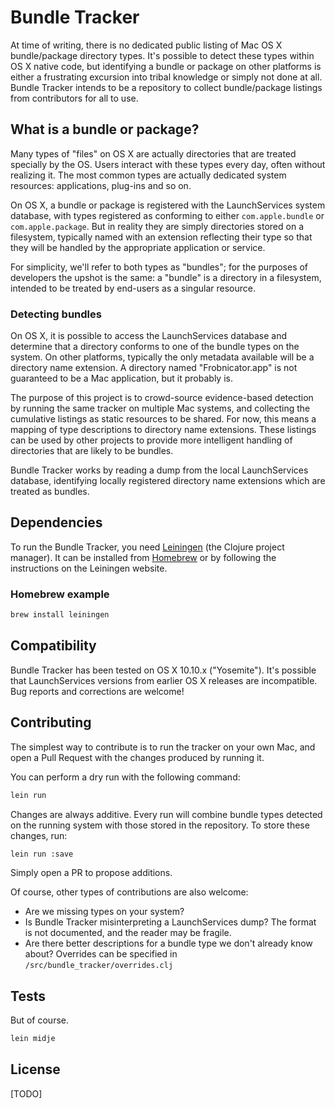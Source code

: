 # Bundle Tracker #

At time of writing, there is no dedicated public listing of Mac OS X bundle/package directory types. It's possible to detect these types within OS X native code, but identifying a bundle or package on other platforms is either a frustrating excursion into tribal knowledge or simply not done at all. Bundle Tracker intends to be a repository to collect bundle/package listings from contributors for all to use.

## What is a bundle or package? ##

Many types of "files" on OS X are actually directories that are treated specially by the OS. Users interact with these types every day, often without realizing it. The most common types are actually dedicated system resources: applications, plug-ins and so on.

On OS X, a bundle or package is registered with the LaunchServices system database, with types registered as conforming to either `com.apple.bundle` or `com.apple.package`. But in reality they are simply directories stored on a filesystem, typically named with an extension reflecting their type so that they will be handled by the appropriate application or service.

For simplicity, we'll refer to both types as "bundles"; for the purposes of developers the upshot is the same: a "bundle" is a directory in a filesystem, intended to be treated by end-users as a singular resource.

### Detecting bundles ###

On OS X, it is possible to access the LaunchServices database and determine that a directory conforms to one of the bundle types on the system. On other platforms, typically the only metadata available will be a directory name extension. A directory named "Frobnicator.app" is not guaranteed to be a Mac application, but it probably is.

The purpose of this project is to crowd-source evidence-based detection by running the same tracker on multiple Mac systems, and collecting the cumulative listings as static resources to be shared. For now, this means a mapping of type descriptions to directory name extensions. These listings can be used by other projects to provide more intelligent handling of directories that are likely to be bundles.

Bundle Tracker works by reading a dump from the local LaunchServices database, identifying locally registered directory name extensions which are treated as bundles.

## Dependencies ##

To run the Bundle Tracker, you need [Leiningen](http://leiningen.org/) (the Clojure project manager). It can be installed from [Homebrew](http://brew.sh/) or by following the instructions on the Leiningen website.

### Homebrew example ###

```bash
brew install leiningen
```

## Compatibility ##

Bundle Tracker has been tested on OS X 10.10.x ("Yosemite"). It's possible that LaunchServices versions from earlier OS X releases are incompatible. Bug reports and corrections are welcome!

## Contributing ##

The simplest way to contribute is to run the tracker on your own Mac, and open a Pull Request with the changes produced by running it.

You can perform a dry run with the following command:

```bash
lein run
```

Changes are always additive. Every run will combine bundle types detected on the running system with those stored in the repository. To store these changes, run:

```bash
lein run :save
```

Simply open a PR to propose additions.

Of course, other types of contributions are also welcome:

- Are we missing types on your system?
- Is Bundle Tracker misinterpreting a LaunchServices dump? The format is not documented, and the reader may be fragile.
- Are there better descriptions for a bundle type we don't already know about? Overrides can be specified in `/src/bundle_tracker/overrides.clj`

## Tests ##

But of course.

```bash
lein midje
```

## License ##

[TODO]
